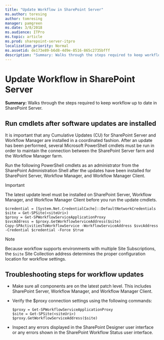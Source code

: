 ```yaml
---
title: "Update Workflow in SharePoint Server"
ms.author: toresing
author: tomresing
manager: pamgreen
ms.date: 3/8/2018
ms.audience: ITPro
ms.topic: article
ms.prod: sharepoint-server-itpro
localization_priority: Normal
ms.assetid: de173e89-b6d8-4d9e-8516-865c2735bfff
description: "Summary: Walks through the steps required to keep workflow up to date in SharePoint Server."
---
```


# Update Workflow in SharePoint Server

 **Summary:** Walks through the steps required to keep workflow up to date in SharePoint Server. 
  
## Run cmdlets after software updates are installed

It is important that any Cumulative Updates (CU) for SharePoint Server and Workflow Manager are installed in a coordinated fashion. After an update has been performed, several Microsoft PowerShell cmdlets must be run in order to maintain the connection between the SharePoint Server farm and the Workflow Manager farm.
  
Run the following PowerShell cmdlets as an administrator from the SharePoint Administration Shell after the updates have been installed for SharePoint Server, Workflow Manager, and Workflow Manager Client.
  
> [!IMPORTANT]
> The latest update level must be installed on SharePoint Server, Workflow Manager, and Workflow Manager Client before you run the update cmdlets. 
  
```
$credential = [System.Net.CredentialCache]::DefaultNetworkCredentials
$site = Get-SPSite(<siteUri>)
$proxy = Get-SPWorkflowServiceApplicationProxy
$svcAddress = $proxy.GetWorkflowServiceAddress($site)
Copy-SPActivitiesToWorkflowService -WorkflowServiceAddress $svcAddress -Credential $credential -Force $true

```

> [!NOTE]
> Because workflow supports environments with multiple Site Subscriptions, the  `$site` Site Collection address determines the proper configuration location for workflow settings. 
  
## Troubleshooting steps for workflow updates

- Make sure all components are on the latest patch level. This includes SharePoint Server, Workflow Manager, and Workflow Manager Client.
    
- Verify the $proxy connection settings using the following commands:
    
  ```
  $proxy = Get-SPWorkflowServiceApplicationProxy
  $site = Get-SPSite(<siteUri>)
  $proxy.GetWorkflowServiceAddress($site)
  ```

- Inspect any errors displayed in the SharePoint Designer user interface or any errors shown in the SharePoint Workflow Status user interface.
    

